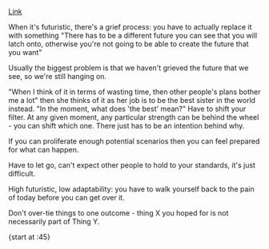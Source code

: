 [Link](https://zoom.us/rec/play/oBjkZtBrv-23zbIgZWzIzqo6GeKvdJtOnR3MZXwl-ETKEBwBrDHEHnEdLNHyEYGciWRB1SEWDwuzheHl.kQbr0rzDfSU13Lzq?continueMode=true&_x_zm_rtaid=j9B7ERXDSSWduLtJkqmECg.1665369112064.3f07d3d7910f1b8b1e007238da3e8e3b&_x_zm_rhtaid=479)

When it's futuristic, there's a grief process: you have to actually replace it with something 
"There has to be a different future you can see that you will latch onto, otherwise you're not going to be able to create the future that you want"

Usually the biggest problem is that we haven't grieved the future that we see, so we're still hanging on.

"When I think of it in terms of wasting time, then other people's plans bother me a lot" then she thinks of it as her job is to be the best sister in the world instead. "In the moment, what does 'the best' mean?" Have to shift your filter. At any given moment, any particular strength can be behind the wheel - you can shift which one. There just has to be an intention behind why. 

If you can proliferate enough potential scenarios then you can feel prepared for what can happen. 

Have to let go, can't expect other people to hold to your standards, it's just difficult. 

High futuristic, low adaptability: you have to walk yourself back to the pain of today before you can get over it. 

Don't over-tie things to one outcome - thing X you hoped for is not necessarily part of Thing Y. 

{start at :45}

